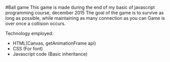 #Ball game
This game is made during the end of my basic of javascript programming course, december 2015
The goal of the game is to survive as long as possible, while maintaining as many connection as you can
Game is over once a collision occurs.

Technology employed:
- HTML(Canvas, getAnimationFrame api)
- CSS (For font)
- Javascript code (Basic inheritance)
